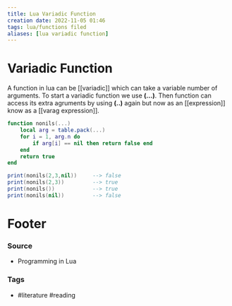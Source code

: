 ```yaml
---
title: Lua Variadic Function
creation date: 2022-11-05 01:46
tags: lua/functions filed
aliases: [lua variadic function]
---
```


# Variadic Function
A function in lua can be [[variadic]] which can take a variable number of arguments. To start a variadic function we use **(...)**. Then function can access its extra agruments by using **(..)** again but now as an [[expression]] know as a [[varag expression]].
```lua
function nonils(...)
	local arg = table.pack(...)
	for i = 1, arg.n do
		if arg[i] == nil then return false end
	end
	return true
end

print(nonils(2,3,nil))     --> false
print(nonils(2,3))         --> true
print(nonils())            --> true
print(nonils(nil))         --> false   
```


# Footer
### Source
- Programming in Lua
### Tags
- #literature #reading

